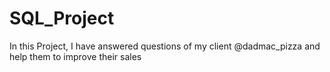 # SQL_Project
In this Project, I have answered questions of my client @dadmac_pizza and help them to improve their sales

